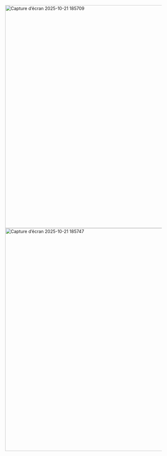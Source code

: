 <img width="1280" height="719" alt="Capture d’écran 2025-10-21 185709" src="https://github.com/user-attachments/assets/6cb6d07d-48ef-401e-ba30-021fe9dda7d5" />
<img width="1280" height="719" alt="Capture d’écran 2025-10-21 185747" src="https://github.com/user-attachments/assets/321e8bb2-1e42-4810-ba05-4430bdc7166f" />
